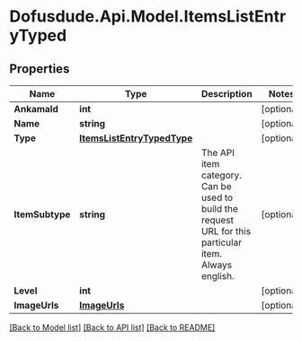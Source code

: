 # Dofusdude.Api.Model.ItemsListEntryTyped

## Properties

Name | Type | Description | Notes
------------ | ------------- | ------------- | -------------
**AnkamaId** | **int** |  | [optional] 
**Name** | **string** |  | [optional] 
**Type** | [**ItemsListEntryTypedType**](ItemsListEntryTypedType.md) |  | [optional] 
**ItemSubtype** | **string** | The API item category. Can be used to build the request URL for this particular item. Always english. | [optional] 
**Level** | **int** |  | [optional] 
**ImageUrls** | [**ImageUrls**](ImageUrls.md) |  | [optional] 

[[Back to Model list]](../README.md#documentation-for-models) [[Back to API list]](../README.md#documentation-for-api-endpoints) [[Back to README]](../README.md)

